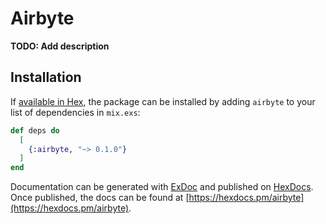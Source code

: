# Airbyte

**TODO: Add description**

## Installation

If [available in Hex](https://hex.pm/docs/publish), the package can be installed
by adding `airbyte` to your list of dependencies in `mix.exs`:

```elixir
def deps do
  [
    {:airbyte, "~> 0.1.0"}
  ]
end
```

Documentation can be generated with [ExDoc](https://github.com/elixir-lang/ex_doc)
and published on [HexDocs](https://hexdocs.pm). Once published, the docs can
be found at [https://hexdocs.pm/airbyte](https://hexdocs.pm/airbyte).

